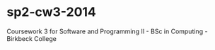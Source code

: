 sp2-cw3-2014
============

Coursework 3 for Software and Programming II - BSc in Computing - Birkbeck College
